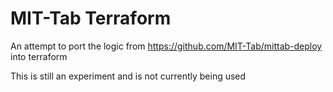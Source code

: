 # MIT-Tab Terraform

An attempt to port the logic from https://github.com/MIT-Tab/mittab-deploy into
terraform

This is still an experiment and is not currently being used

